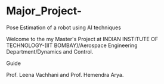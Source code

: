 # Major_Project-

Pose Estimation of a robot using AI techniques

Welcome to the my Master's Project at INDIAN INSTITUTE OF TECHNOLOGY-(IIT BOMBAY)/Aerospace Engineering Department/Dynamics and Control.

Guide

Prof. Leena Vachhani and Prof. Hemendra Arya.

